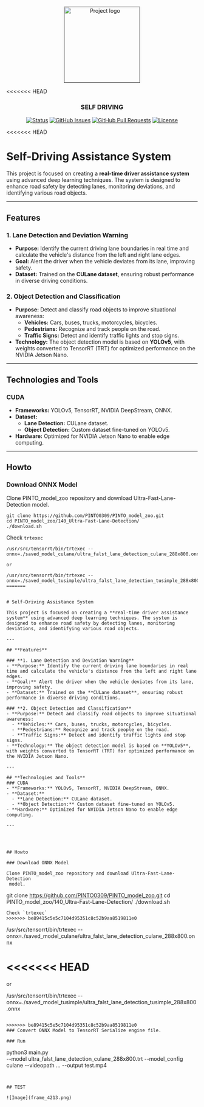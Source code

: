 <p align="center">
  <a href="" rel="noopener">
 <img width=200px height=200px src="[https://i.imgur.com/6wj0hh6.jpg](https://github.com/ShirelSaadonA/Self-Driving/blob/main/test/Screenshot%20from%202024-12-04%2017-44-37.png)" alt="Project logo"></a>
</p>
<<<<<<< HEAD


<h3 align="center">SELF DRIVING</h3>

<div align="center">

[![Status](https://img.shields.io/badge/status-active-success.svg)]()
[![GitHub Issues](https://img.shields.io/github/issues/kylelobo/The-Documentation-Compendium.svg)](https://github.com/kylelobo/The-Documentation-Compendium/issues)
[![GitHub Pull Requests](https://img.shields.io/github/issues-pr/kylelobo/The-Documentation-Compendium.svg)](https://github.com/kylelobo/The-Documentation-Compendium/pulls)
[![License](https://img.shields.io/badge/license-MIT-blue.svg)](/LICENSE)

</div>


<<<<<<< HEAD
# Self-Driving Assistance System

This project is focused on creating a **real-time driver assistance system** using advanced deep learning techniques. The system is designed to enhance road safety by detecting lanes, monitoring deviations, and identifying various road objects.

---

## **Features**

### **1. Lane Detection and Deviation Warning**
- **Purpose:** Identify the current driving lane boundaries in real time and calculate the vehicle's distance from the left and right lane edges.
- **Goal:** Alert the driver when the vehicle deviates from its lane, improving safety.
- **Dataset:** Trained on the **CULane dataset**, ensuring robust performance in diverse driving conditions.

### **2. Object Detection and Classification**
- **Purpose:** Detect and classify road objects to improve situational awareness:
  - **Vehicles:** Cars, buses, trucks, motorcycles, bicycles.
  - **Pedestrians:** Recognize and track people on the road.
  - **Traffic Signs:** Detect and identify traffic lights and stop signs.
- **Technology:** The object detection model is based on **YOLOv5**, with weights converted to TensorRT (TRT) for optimized performance on the NVIDIA Jetson Nano.

---

## **Technologies and Tools**
### CUDA 
- **Frameworks:** YOLOv5, TensorRT, NVIDIA DeepStream, ONNX.
- **Dataset:**
  - **Lane Detection:** CULane dataset.
  - **Object Detection:** Custom dataset fine-tuned on YOLOv5.
- **Hardware:** Optimized for NVIDIA Jetson Nano to enable edge computing.

---




## Howto

### Download ONNX Model

Clone PINTO_model_zoo repository and download Ultra-Fast-Lane-Detection
 model.
```
git clone https://github.com/PINTO0309/PINTO_model_zoo.git
cd PINTO_model_zoo/140_Ultra-Fast-Lane-Detection/
./download.sh
```
Check `trtexec`
```
/usr/src/tensorrt/bin/trtexec --onnx=./saved_model_culane/ultra_falst_lane_detection_culane_288x800.onnx

or

/usr/src/tensorrt/bin/trtexec --onnx=./saved_model_tusimple/ultra_falst_lane_detection_tusimple_288x800.onnx
=======


# Self-Driving Assistance System

This project is focused on creating a **real-time driver assistance system** using advanced deep learning techniques. The system is designed to enhance road safety by detecting lanes, monitoring deviations, and identifying various road objects.

---

## **Features**

### **1. Lane Detection and Deviation Warning**
- **Purpose:** Identify the current driving lane boundaries in real time and calculate the vehicle's distance from the left and right lane edges.
- **Goal:** Alert the driver when the vehicle deviates from its lane, improving safety.
- **Dataset:** Trained on the **CULane dataset**, ensuring robust performance in diverse driving conditions.

### **2. Object Detection and Classification**
- **Purpose:** Detect and classify road objects to improve situational awareness:
  - **Vehicles:** Cars, buses, trucks, motorcycles, bicycles.
  - **Pedestrians:** Recognize and track people on the road.
  - **Traffic Signs:** Detect and identify traffic lights and stop signs.
- **Technology:** The object detection model is based on **YOLOv5**, with weights converted to TensorRT (TRT) for optimized performance on the NVIDIA Jetson Nano.

---

## **Technologies and Tools**
### CUDA 
- **Frameworks:** YOLOv5, TensorRT, NVIDIA DeepStream, ONNX.
- **Dataset:**
  - **Lane Detection:** CULane dataset.
  - **Object Detection:** Custom dataset fine-tuned on YOLOv5.
- **Hardware:** Optimized for NVIDIA Jetson Nano to enable edge computing.

---




## Howto

### Download ONNX Model

Clone PINTO_model_zoo repository and download Ultra-Fast-Lane-Detection
 model.
```
git clone https://github.com/PINTO0309/PINTO_model_zoo.git
cd PINTO_model_zoo/140_Ultra-Fast-Lane-Detection/
./download.sh
```
Check `trtexec`
>>>>>>> be89415c5e5c7104d95351c8c52b9aa8519811e0
```
/usr/src/tensorrt/bin/trtexec --onnx=./saved_model_culane/ultra_falst_lane_detection_culane_288x800.onnx

<<<<<<< HEAD
=======
or

/usr/src/tensorrt/bin/trtexec --onnx=./saved_model_tusimple/ultra_falst_lane_detection_tusimple_288x800.onnx
```

>>>>>>> be89415c5e5c7104d95351c8c52b9aa8519811e0
### Convert ONNX Model to TensorRT Serialize engine file.

### Run 
```
python3 main.py \
    --model ultra_falst_lane_detection_culane_288x800.trt
    --model_config culane --videopath ... --output test.mp4

```


## TEST

![Image](frame_4213.png)
